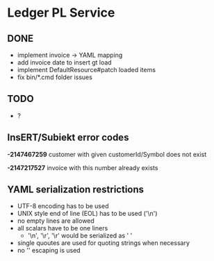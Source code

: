 # Ledger PL Service

## DONE
* implement invoice -> YAML mapping
* add invoice date to insert gt load
* implement DefaultResource#patch loaded items
* fix bin/*.cmd folder issues

## TODO
* ?

## InsERT/Subiekt error codes
**-2147467259** customer with given customerId/Symbol does not exist

**-2147217527** invoice with this number already exists

## YAML serialization restrictions
* UTF-8 encoding has to be used
* UNIX style end of line (EOL) has to be used ('\n')
* no empty lines are allowed
* all scalars have to be one liners
    - '\n', '\r', '\r' would be serialized as ' '
* single quoutes are used for quoting strings when necessary
* no '\' escaping is used